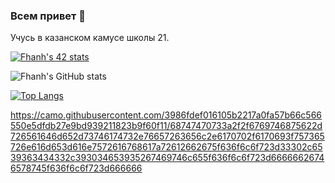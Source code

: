 ### Всем привет 👋
Учусь в казанском камусе школы 21.

[![Fhanh's 42 stats](https://badge42.herokuapp.com/api/stats/fhanh?privacyEmail=true)](https://github.com/JaeSeoKim/badge42)

![Fhanh's GitHub stats](https://github-readme-stats.vercel.app/api?username=Fhanh&show_icons=true&theme=tokyonight)

[![Top Langs](https://github-readme-stats.vercel.app/api/top-langs/?username=Fhanh&layout=compact&theme=tokyonight)](https://github.com/anuraghazra/github-readme-stats)

https://camo.githubusercontent.com/3986fdef016105b2217a0fa57b66c566550e5dfdb27e9bd939211823b9f60f11/68747470733a2f2f6769746875622d726561646d652d73746174732e76657263656c2e6170702f6170693f757365726e616d653d616e7572616768617a72612662675f636f6c6f723d33302c6539363434332c393034653935267469746c655f636f6c6f723d66666626746578745f636f6c6f723d666666
